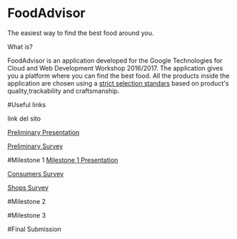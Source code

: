 # FoodAdvisor

The easiest way to find the best food around you.

What is?

FoodAdvisor is an application developed for the Google Technologies for Cloud and Web Development Workshop 2016/2017.
The application gives you a platform where you can find the best food. All the products inside the application are chosen 
using a [strict selection standars](.idea/criteria.txt) based on product's quality,trackability and craftsmanship.

#Useful links

link del sito

[Preliminary Presentation](https://docs.google.com/presentation/d/1I0vtHCP-36p39E7kmA-qJwb1fRghlN5q98uxk9rwqVI/edit?usp=sharing)

[Preliminary Survey](https://docs.google.com/forms/d/1if9RzKRzISFLfNOXSVa2jrvLmlzgnplrk1anEsFALys/edit#responses)

#Milestone 1
[Milestone 1 Presentation](https://docs.google.com/presentation/d/1Q_yveqNDTiT4y_XppdK0rF1bPckR4Pr2y2cBAk3xzdA/edit) 

[Consumers Survey](https://goo.gl/fn5UaG)

[Shops Survey](https://docs.google.com/forms/d/1HCm-BrWmVCNG-XEp7HlRP47yi6eHDLUtPF4zq0Ck_7s/edit?usp=sharing)

#Milestone 2

#Milestone 3

#Final Submission
